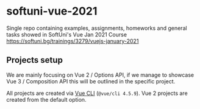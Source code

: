 # softuni-vue-2021

Single repo containing examples, assignments, homeworks and general tasks showed in SoftUni's Vue Jan 2021 Course https://softuni.bg/trainings/3279/vuejs-january-2021

## Projects setup
We are mainly focusing on Vue 2 / Options API, if we manage to showcase Vue 3 / Composition API this will be outlined in the specific project. 

All projects are created via [Vue CLI](https://cli.vuejs.org/guide/installation.html) (`@vue/cli 4.5.9`). Vue 2 projects are created from the default option.
